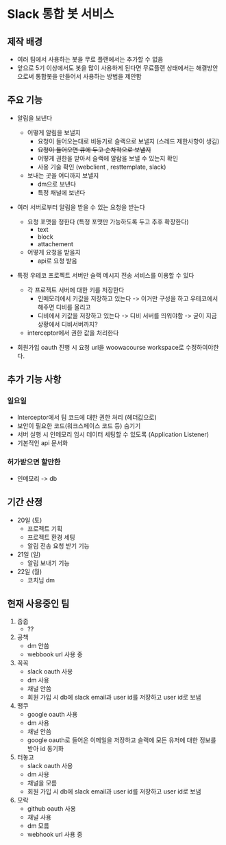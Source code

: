 # Slack 통합 봇 서비스
## 제작 배경
- 여러 팀에서 사용하는 봇을 무료 플랜에서는 추가할 수 없음
- 앞으로 5기 이상에서도 봇을 많이 사용하게 된다면 무료플랜 상태에서는 해결방안으로써 통합봇을 만들어서 사용하는 방법을 제안함

## 주요 기능
- 알림을 보낸다
    - 어떻게 알림을 보낼지
        - 요청이 들어오는대로 비동기로 슬랙으로 보낼지 (스레드 제한사항이 생김)
        - ~~요청이 들어오면 큐에 두고 순차적으로 보낼지~~
        - 어떻게 권한을 받아서 슬랙에 알람을 보낼 수 있는지 확인
        - 사용 기술 확인 (webclient , resttemplate, slack)
    - 보내는 곳을 어디까지 보낼지
        - dm으로 보낸다
        - 특정 채널에 보낸다

- 여러 서버로부터 알림을 받을 수 있는 요청을 받는다
    - 요청 포맷을 정한다 (특정 포맷만 가능하도록 두고 추후 확장한다)
        - text
        - block
        - attachement
    - 어떻게 요청을 받을지
        - api로 요청 받음

- 특정 우테코 프로젝트 서버만 슬랙 메시지 전송 서비스를 이용할 수 있다
    - 각 프로젝트 서버에 대한 키를 저장한다
        - 인메모리에서 키값을 저장하고 있는다 -> 이거만 구성을 하고 우테코에서 해주면 디비를 올리고
        - 디비에서 키값을 저장하고 있는다 -> 디비 서버를 띄워야함 -> 굳이 지금 상황에서 디비서버까지?
    - interceptor에서 권한 값을 처리한다

- 회원가입 oauth 진행 시 요청 url을 woowacourse workspace로 수정하여야한다.

## 추가 기능 사항
### 일요일
- Interceptor에서 팀 코드에 대한 권한 처리 (헤더값으로)
- 보안이 필요한 코드(워크스페이스 코드 등) 숨기기
- 서버 실행 시 인메모리 임시 데이터 세팅할 수 있도록 (Application Listener)
- 기본적인 api 문서화

### 허가받으면 할만한
- 인메모리 -> db

## 기간 산정
- 20일 (토)
    - 프로젝트 기획
    - 프로젝트 환경 세팅
    - 알림 전송 요청 받기 기능
- 21일 (일)
    - 알림 보내기 기능
- 22일 (월)
    - 코치님 dm

## 현재 사용중인 팀
1. 줍줍
    - ??
2. 공책
    - dm 안씀
    - webbook url 사용 중
3. 꼭꼭
    - slack oauth 사용
    - dm 사용
    - 채널 안씀
    - 회원 가입 시 db에 slack email과 user id를 저장하고 user id로 보냄
4. 땡쿠
    - google oauth 사용
    - dm 사용
    - 채널 안씀
    - google oauth로 들어온 이메일을 저장하고 슬랙에 모든 유저에 대한 정보를 받아 id 동기화
5. 터놓고
    - slack oauth 사용
    - dm 사용
    - 채널을 모름
    - 회원 가입 시 db에 slack email과 user id를 저장하고 user id로 보냄
6. 모락
    - github oauth 사용
    - 채널 사용
    - dm 모름
    - webhook url 사용 중 
